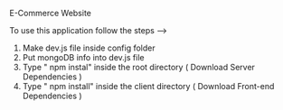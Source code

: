E-Commerce Website         
            
To use this application follow the steps -->                                                                                                                                       
1. Make dev.js file inside config folder                                                             
2. Put mongoDB info into dev.js file                              
3. Type  " npm instal" inside the root directory  ( Download Server Dependencies ) 
4. Type " npm install" inside the client directory ( Download Front-end Dependencies ) 
                                                                                                          
                                                                                                                                                                                                                                                                                                         
                                                                                                                                                                                                                                    
                                                                                                                                                                                                                                                                                 
                                                              
                                                                                                                                                                                                                                                            
                                                  
                                                   
                                   
                                                                       
             
